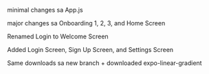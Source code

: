 minimal changes sa App.js

major changes sa Onboarding 1, 2, 3, and Home Screen

Renamed Login to Welcome Screen

Added Login Screen, Sign Up Screen, and Settings Screen

Same downloads sa new branch + downloaded expo-linear-gradient
